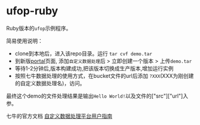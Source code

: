 # ufop-ruby

Ruby版本的`ufop`示例程序。

简易使用说明：
* clone到本地后，进入该repo目录。运行 `tar cvf demo.tar`
* 到新版[portal](portal.qiniu.com)页面, 添加`自定义数据处理`后 > 立即创建一个版本 > 上传`demo.tar`
* 等待1-2分钟后,版本构建成功,把该版本切换成生产版本,增加运行实例
* 按照七牛数据处理的使用方式，在bucket文件的url后添加 `?XXX`(XXX为刚创建的自定义数据处理名)，访问。

最终这个demo的文件处理结果是输出`Hello World!`以及文件的["src"]["url"]入参。

七牛的官方文档 [自定义数据处理平台用户指南](http://developer.qiniu.com/article/dora/ufop/ufop-portal.html)
